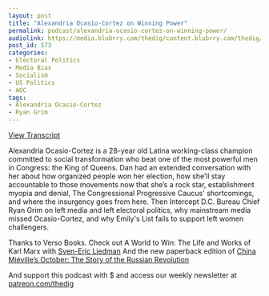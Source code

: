 ```yaml
---
layout: post
title: "Alexandria Ocasio-Cortez on Winning Power"
permalink: podcast/alexandria-ocasio-cortez-on-winning-power/
audiolink: https://media.blubrry.com/thedig/content.blubrry.com/thedig/The_Dig_-_EP_127_-_AOC.mp3
post_id: 573
categories: 
- Electoral Politics
- Media Bias
- Socialism
- US Politics
- AOC
tags: 
- Alexandria Ocasio-Cortez
- Ryan Grim
---
```


[View Transcript](https://www.jacobinmag.com/2018/07/alexandria-ocasio-cortez-interview-democratic-primary)


Alexandria Ocasio-Cortez is a 28-year old Latina working-class champion committed to social transformation who beat one of the most powerful men in Congress: the King of Queens. Dan had an extended conversation with her about how organized people won her election, how she’ll stay accountable to those movements now that she’s a rock star, establishment myopia and denial, The Congressional Progressive Caucus' shortcomings, and where the insurgency goes from here. Then Intercept D.C. Bureau Chief Ryan Grim on left media and left electoral politics, why mainstream media missed Ocasio-Cortez, and why Emily's List fails to support left women challengers.

Thanks to Verso Books. Check out A World to Win: The Life and Works of Karl Marx with [Sven-Eric Liedman](versobooks.com/events/1785-a-world-to-win-the-life-and-works-of-karl-marx-with-sven-eric-liedman) And the new paperback edition of [China Miéville’s October: The Story of the Russian Revolution](versobooks.com/books/2731-october)



And support this podcast with $ and access our weekly newsletter at [patreon.com/thedig](http://www.patreon.com/TheDig) 



 
